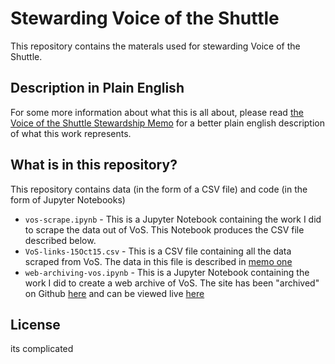 # Stewarding Voice of the Shuttle

This repository contains the materals used for stewarding Voice of the Shuttle.


## Description in Plain English

For some more information about what this is all about, please read [the Voice of the Shuttle Stewardship Memo](https://github.com/mcburton/steward-vos/wiki/memo-one) for a better plain english description of what this work represents.


## What is in this repository?

This repository contains data (in the form of a CSV file) and code (in the form of Jupyter Notebooks) 

- `vos-scrape.ipynb` - This is a Jupyter Notebook containing the work I did to scrape the data out of VoS. This Notebook produces the CSV file described below.
- `VoS-links-15Oct15.csv` - This is a CSV file containing all the data scraped from VoS. The data in this file is described in [memo one](https://github.com/mcburton/steward-vos/wiki/memo-one#flattening-the-data-model---a-link-centric-representation)
- `web-archiving-vos.ipynb` - This is a Jupyter Notebook containing the work I did to create a web archive of VoS. The site has been "archived" on Github [here](https://github.com/mcburton/vos-archive) and can be viewed live [here](http://mcburton.net/vos-archive)



## License

its complicated